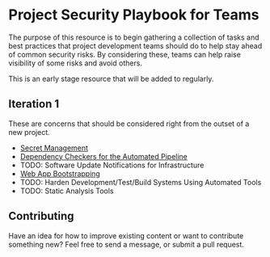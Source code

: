 # Project Security Playbook for Teams

The purpose of this resource is to begin gathering a collection of tasks and
best practices that project development teams should do to help stay ahead of
common security risks. By considering these, teams can help raise visibility of
some risks and avoid others.

This is an early stage resource that will be added to regularly.

## Iteration 1

These are concerns that should be considered right from the outset of a new
project.

* [Secret Management](tooling/secret-management/README.md)
* [Dependency Checkers for the Automated Pipeline](tooling/dependency-checker/README.md)
* TODO: Software Update Notifications for Infrastructure
* [Web App Bootstrapping](webapps/README.md)
* TODO: Harden Development/Test/Build Systems Using Automated Tools
* TODO: Static Analysis Tools

## Contributing

Have an idea for how to improve existing content or want to contribute something
new? Feel free to send a message, or submit a pull request.

